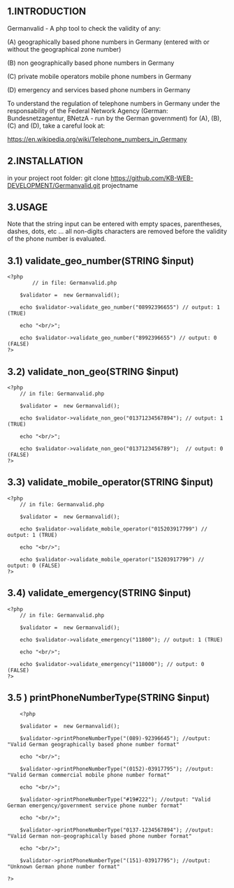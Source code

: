 1.INTRODUCTION
----------------
Germanvalid - A php tool to check the validity of any: 

(A) geographically based phone numbers in Germany (entered with or without the geographical zone number)

(B) non geographically based phone numbers in Germany

(C) private mobile operators mobile phone numbers in Germany

(D) emergency and services based phone numbers in Germany 

To understand the regulation of telephone numbers in Germany under the responsability of 
the Federal Network Agency (German: Bundesnetzagentur, BNetzA - run by the German government)
for (A), (B), (C) and (D), take a careful look at:

https://en.wikipedia.org/wiki/Telephone_numbers_in_Germany

2.INSTALLATION
----------------

in your project root folder: git clone https://github.com/KB-WEB-DEVELOPMENT/Germanvalid.git projectname

3.USAGE
---------

Note that the string input can be entered with empty spaces, parentheses, dashes, dots, etc ... all
non-digits characters are removed before the validity of the phone number is evaluated.

3.1) validate_geo_number(STRING $input)
-----------------------------------------

    <?php	
         	// in file: Germanvalid.php

		$validator =  new Germanvalid();

		echo $validator->validate_geo_number("08992396655") // output: 1 (TRUE)

		echo "<br/>";

		echo $validator->validate_geo_number("8992396655") // output: 0 (FALSE)
    ?>

3.2) validate_non_geo(STRING $input)
-------------------------------------

	<?php
		// in file: Germanvalid.php

		$validator =  new Germanvalid();

		echo $validator->validate_non_geo("01371234567894"); // output: 1 (TRUE)

		echo "<br/>";

		echo $validator->validate_non_geo("0137123456789");  // output: 0 (FALSE)
	?>

3.3) validate_mobile_operator(STRING  $input)
----------------------------------------------

	<?php
		// in file: Germanvalid.php

		$validator =  new Germanvalid();

		echo $validator->validate_mobile_operator("015203917799") // output: 1 (TRUE)

		echo "<br/>";

		echo $validator->validate_mobile_operator("15203917799") // output: 0 (FALSE)
	?>

3.4) validate_emergency(STRING $input)
---------------------------------------

	<?php
		// in file: Germanvalid.php

		$validator =  new Germanvalid();

		echo $validator->validate_emergency("11800"); // output: 1 (TRUE)

		echo "<br/>";

		echo $validator->validate_emergency("118000"); // output: 0 (FALSE)
	?>
	
3.5 ) printPhoneNumberType(STRING $input)
-------------------------------------------

        <?php

		$validator =  new Germanvalid();

		$validator->printPhoneNumberType("(089)-92396645"); //output: "Valid German geographically based phone number format"

		echo "<br/>";
	
		$validator->printPhoneNumberType("(0152)-03917795"); //output: "Valid German commercial mobile phone number format"
	
		echo "<br/>";
	
		$validator->printPhoneNumberType("#19#222"); //output: "Valid German emergency/government service phone number format"
	
		echo "<br/>";
	
		$validator->printPhoneNumberType("0137-1234567894"); //output: "Valid German non-geographically based phone number format"
	
		echo "<br/>";
	
		$validator->printPhoneNumberType("(151)-03917795"); //output: "Unknown German phone number format"
	
	?>
